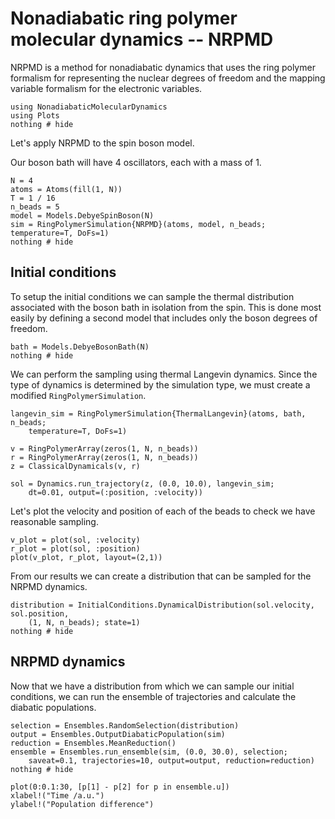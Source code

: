 # Nonadiabatic ring polymer molecular dynamics -- NRPMD

NRPMD is a method for nonadiabatic dynamics that uses the ring polymer formalism
for representing the nuclear degrees of freedom and the mapping variable formalism
for the electronic variables.

```@example nrpmd
using NonadiabaticMolecularDynamics
using Plots
nothing # hide
```

Let's apply NRPMD to the spin boson model.

Our boson bath will have 4 oscillators, each with a mass of 1.
```@example nrpmd
N = 4
atoms = Atoms(fill(1, N))
T = 1 / 16
n_beads = 5
model = Models.DebyeSpinBoson(N)
sim = RingPolymerSimulation{NRPMD}(atoms, model, n_beads; temperature=T, DoFs=1)
nothing # hide
```

## Initial conditions

To setup the initial conditions we can sample the thermal distribution associated with the
boson bath in isolation from the spin.
This is done most easily by defining a second model that includes only the boson
degrees of freedom.
```@example nrpmd
bath = Models.DebyeBosonBath(N)
nothing # hide
```

We can perform the sampling using thermal Langevin dynamics.
Since the type of dynamics is determined by the simulation type,
we must create a modified `RingPolymerSimulation`.
```@example nrpmd
langevin_sim = RingPolymerSimulation{ThermalLangevin}(atoms, bath, n_beads;
    temperature=T, DoFs=1)

v = RingPolymerArray(zeros(1, N, n_beads))
r = RingPolymerArray(zeros(1, N, n_beads))
z = ClassicalDynamicals(v, r)

sol = Dynamics.run_trajectory(z, (0.0, 10.0), langevin_sim;
    dt=0.01, output=(:position, :velocity))
```

Let's plot the velocity and position of each of the beads to check we have reasonable
sampling.
```@example nrpmd
v_plot = plot(sol, :velocity)
r_plot = plot(sol, :position)
plot(v_plot, r_plot, layout=(2,1))
```

From our results we can create a distribution that can be sampled for the NRPMD dynamics.
```@example nrpmd
distribution = InitialConditions.DynamicalDistribution(sol.velocity, sol.position,
    (1, N, n_beads); state=1)
nothing # hide
```

## NRPMD dynamics

Now that we have a distribution from which we can sample our initial conditions,
we can run the ensemble of trajectories and calculate the diabatic populations.
```@example nrpmd
selection = Ensembles.RandomSelection(distribution)
output = Ensembles.OutputDiabaticPopulation(sim)
reduction = Ensembles.MeanReduction()
ensemble = Ensembles.run_ensemble(sim, (0.0, 30.0), selection;
    saveat=0.1, trajectories=10, output=output, reduction=reduction)
nothing # hide
```

```@example nrpmd
plot(0:0.1:30, [p[1] - p[2] for p in ensemble.u])
xlabel!("Time /a.u.")
ylabel!("Population difference")
```
